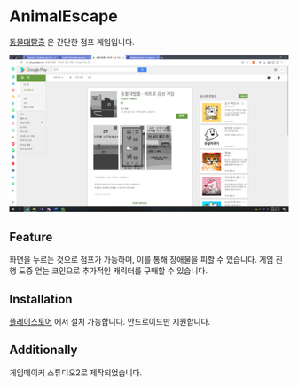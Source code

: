 # AnimalEscape
[동물대탈출](https://play.google.com/store/apps/details?id=com.treenest.animalescaping) 은 간단한 점프 게임입니다. 

![alt text](https://github.com/ssw03270/AnimalEscape/blob/master/src/playstore.png)

## Feature
화면을 누르는 것으로 점프가 가능하며, 이를 통해 장애물을 피할 수 있습니다.
게임 진행 도중 얻는 코인으로 추가적인 캐릭터를 구매할 수 있습니다.

## Installation
[플레이스토어](https://play.google.com/store/apps/details?id=com.treenest.animalescaping) 에서 설치 가능합니다.
안드로이드만 지원합니다.

## Additionally
게임메이커 스튜디오2로 제작되었습니다.
